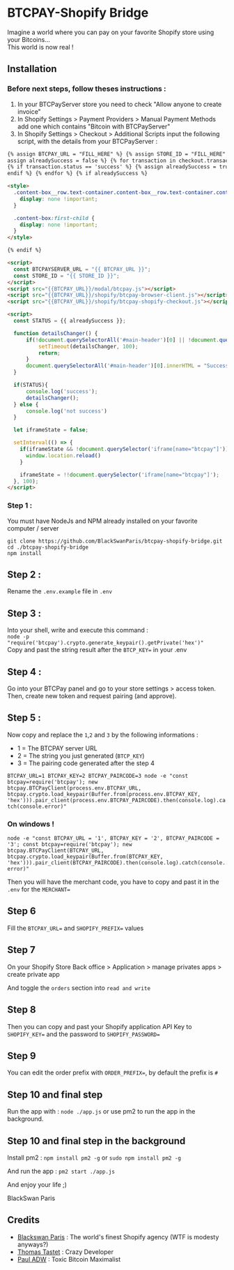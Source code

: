 # BTCPAY-Shopify Bridge

Imagine a world where you can pay on your favorite Shopify store using your Bitcoins...  
This world is now real !

## Installation

### Before next steps, follow theses instructions :

1. In your BTCPayServer store you need to check "Allow anyone to create invoice"
2. In Shopify Settings > Payment Providers > Manual Payment Methods add one which contains "Bitcoin with BTCPayServer"
3. In Shopify Settings > Checkout > Additional Scripts input the following script, with the details from your BTCPayServer :

```html
{% assign BTCPAY_URL = "FILL_HERE" %} {% assign STORE_ID = "FILL_HERE" %} {%
assign alreadySuccess = false %} {% for transaction in checkout.transactions %}
{% if transaction.status == 'success' %} {% assign alreadySuccess = true %} {%
endif %} {% endfor %} {% if alreadySuccess %}

<style>
  .content-box__row.text-container.content-box__row.text-container.content-box__row.text-container {
    display: none !important;
  }

  .content-box:first-child {
    display: none !important;
  }
</style>

{% endif %}

<script>
  const BTCPAYSERVER_URL = "{{ BTCPAY_URL }}";
  const STORE_ID = "{{ STORE_ID }}";
</script>
<script src="{{BTCPAY_URL}}/modal/btcpay.js"></script>
<script src="{{BTCPAY_URL}}/shopify/btcpay-browser-client.js"></script>
<script src="{{BTCPAY_URL}}/shopify/btcpay-shopify-checkout.js"></script>

<script>
  const STATUS = {{ alreadySuccess }};

  function detailsChanger() {
      if(!document.querySelectorAll('#main-header')[0] || !document.querySelector('.content-box__row.text-container')) {
          setTimeout(detailsChanger, 100);
          return;
      }
      document.querySelectorAll('#main-header')[0].innerHTML = "Success !";
  }

  if(STATUS){
      console.log('success');
      detailsChanger();
  } else {
      console.log('not success')
  }

  let iframeState = false;

  setInterval(() => {
    if(iframeState && !document.querySelector('iframe[name="btcpay"]')) {
      window.location.reload()
    }

    iframeState = !!document.querySelector('iframe[name="btcpay"]');
  }, 100);
</script>
```

### Step 1 :

You must have NodeJs and NPM already installed on your favorite computer / server

`git clone https://github.com/BlackSwanParis/btcpay-shopify-bridge.git`  
`cd ./btcpay-shopify-bridge`  
`npm install`

## Step 2 :

Rename the `.env.example` file in `.env`

## Step 3 :

Into your shell, write and execute this command :  
`node -p "require('btcpay').crypto.generate_keypair().getPrivate('hex')"`  
Copy and past the string result after the `BTCP_KEY=` in your .env

## Step 4 :

Go into your BTCPay panel and go to your store settings > access token.  
Then, create new token and request pairing (and approve).

## Step 5 :

Now copy and replace the `1`,`2` and `3` by the following informations :

- 1 = The BTCPAY server URL
- 2 = The string you just generated (`BTCP_KEY`)
- 3 = The pairing code generated after the step 4

`BTCPAY_URL=1 BTCPAY_KEY=2 BTCPAY_PAIRCODE=3 node -e "const btcpay=require('btcpay'); new btcpay.BTCPayClient(process.env.BTCPAY_URL, btcpay.crypto.load_keypair(Buffer.from(process.env.BTCPAY_KEY, 'hex'))).pair_client(process.env.BTCPAY_PAIRCODE).then(console.log).catch(console.error)"`

### On windows !

`node -e "const BTCPAY_URL = '1', BTCPAY_KEY = '2', BTCPAY_PAIRCODE = '3'; const btcpay=require('btcpay'); new btcpay.BTCPayClient(BTCPAY_URL, btcpay.crypto.load_keypair(Buffer.from(BTCPAY_KEY, 'hex'))).pair_client(BTCPAY_PAIRCODE).then(console.log).catch(console.error)"`

Then you will have the merchant code, you have to copy and past it in the `.env` for the `MERCHANT=`

## Step 6

Fill the `BTCPAY_URL=` and `SHOPIFY_PREFIX=` values

## Step 7

On your Shopify Store Back office > Application > manage privates apps > create private app

And toggle the `orders` section into `read and write`

## Step 8

Then you can copy and past your Shopify application API Key to `SHOPIFY_KEY=` and the password to `SHOPIFY_PASSWORD=`

## Step 9

You can edit the order prefix with `ORDER_PREFIX=`, by default the prefix is `#`

## Step 10 and final step

Run the app with : `node ./app.js` or use pm2 to run the app in the background.

## Step 10 and final step in the background

Install pm2 :
`npm install pm2 -g` or `sudo npm install pm2 -g`

And run the app :
`pm2 start ./app.js`

And enjoy your life ;)

BlackSwan Paris

## Credits

- [Blackswan Paris](https://www.blackswan.paris) : The world's finest Shopify agency (WTF is modesty anyways?)
- [Thomas Tastet](https://twitter.com/techtastet) : Crazy Developer
- [Paul ADW](https://twitter.com/PaulADW) : Toxic Bitcoin Maximalist
